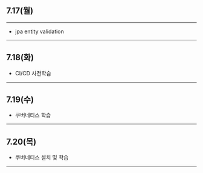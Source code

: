## 7.17(월)
---
- jpa entity validation
---
## 7.18(화)
- CI/CD 사전학습
---
## 7.19(수)
- 쿠버네티스 학습
---
## 7.20(목)
- 쿠버네티스 설치 및 학습
---
